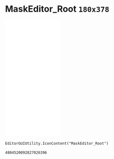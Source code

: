 # MaskEditor_Root `180x378`
<img src="/img/MaskEditor_Root.png" width=180 height=378>

``` CSharp
EditorGUIUtility.IconContent("MaskEditor_Root")
```
```
4804520092827026396
```
